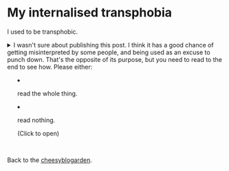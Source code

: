 # My internalised transphobia

I used to be transphobic.

<details>
  <summary>
    I wasn't sure about publishing this post. I think it has a good chance of getting misinterpreted by some people, and being used as an excuse to punch down. That's the opposite of its purpose, but you need to read to the end to see how. Please either:

  - read the whole thing.
- read nothing.

    (Click to open)
  </summary>


# My confession

When the world tells you the same thing again and again and again, it can become lodged in your head.

For example, the world tells you that there are only men and women, and nothing in between. And that men are always a certain way, and women are always a certain way. And that men can't become women, and women can't become men.

Each lie builds on the previous.

## "Men can't become women"

I never believed this lie. I always knew that people could change gender.

Because of this, I thought that I wasn't transphobic. But looking back, it's kind of the wrong question.

## "Women must a be certain way"

I never believed this lie. I always knew that women and men did not need to be a certain way.

Because of this, I thought that I wasn't misogynistic or transphobic.

However, I *did* think that trans women needed to 'pass' and be feminine, which is complete rubbish, and a made up idea. And this contradicts my belief that women and men don't need to be a certain way. But I pulled off some mental gymnastics to make it work, maybe out of internalised shame or something.

## "Man or woman, and nothing in between"

I used to believe this lie. I thought that non-binary people didn't exist. I thought it wasn't a real thing.

I think I was ashamed and embarrassed about feeling different. I had such a strong reaction to non-binary stuff because... in my heart, I knew that I was non-binary, and that was scary. It felt easier and safer to just say I'm a woman.

## Nowadays

I don't believe those lies anymore, and things are better, but it took me a long time to unlearn them.

# Your confession 

The fun (not fun) part is that I'm now subjected to other people's transphobia and misogyny instead.

Sometimes this is from cisgender (not trans) people, and sometimes this is from transgender (not cis) people. I don't know if one's better than the other, but they seem to take the same shape.

## "Accept your true self"

A lot of the time, trans people don't believe me when I tell them that I like any pronoun, and [either name](/wikiblogarden/my-name) is fine.

They tell me that "you're not accepting you're true self", which is funny because that's the exact same thing that some transphobic cis people tell me.

## "Change your appearance"

Some trans people take one look at me and tell me what to do in order to 'pass' better. "Do this with your hair" and "Wear these clothes" and "You'll look more like a woman".

The problem is that they think they know what I want to 'pass' as. And these suggestions are often rooted in misogyny, originating from assumptions of what they think a woman should look like.

Funnily enough, cis people tell me the exact same thing. "Do this with your hair" and "Wear these clothes" and "You'll like more like a man".

## "It's just a phase"

"It's just a phase. You'll soon realise you're a woman."

"It's just a phase. You'll soon realise you're a man."

Do you see it yet?

## "I see you"

"I see you as a man."

"I see you as a woman."

With some people, I don't seem to have a say in the matter.

## "One of the good ones"

Some cis people use my non-binary-ness as a stick to attack other trans people. I tell them I'm happy with any pronoun, and they say "Oh thank god. Not like some of those other trans people. Some people get so offended - did you know that?"

[Some trans people](/wikiblogarden/academia/citation/intentionally/held/back) on social media try to appease these terfs by being 'one of the good ones', submitting to any dehumanising whim and demand that they demand.

Every trans person is allowed to express their gender in any way they want. There's no "one true way" of transitioning, or being yourself.

Some trans people lean into hyper-feminity, or hyper-masculinity. Some trans people lean into hyper-androgyny and fluidity. Source: It's my friend.

However you express yourself, it's completely fine. Don't let anyone tell you you're being trans 'wrong'.

# Our confession

I've had doubts about publishing this post. I've gone back and forth on it for sure. Mainly because, what good does it do to point the finger at other people in the queer community? We should be grouping together, not pulling apart.

So I've rewritten this post a few times. I'm still worried about how it steers close to some terf dog whistles, but I really want to get it out there because I want to say one thing:

## It's a cycle

When someone is hateful, it has a knock-on effect. It gets carried along to someone else, who carries it on to someone else, and so on.

I struggle to think about how many chains of transphobia I started:

It only takes one person to start a chain.

Likewise, it only takes one person to stop a chain. And that person............... could be you.

</details>

<br>

Back to the [cheesyblogarden](/wikiblogarden).

